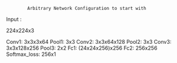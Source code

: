			Arbitrary Network Configuration to start with 
Input :

224x224x3

Conv1:
	3x3x3x64
Pool1:
	3x3
Conv2:
	3x3x64x128
Pool2:
	3x3
Conv3:
	3x3x128x256
Pool3:
	2x2
Fc1:
	(24x24x256)x256
Fc2:
	256x256
Softmax_loss:
	256x1